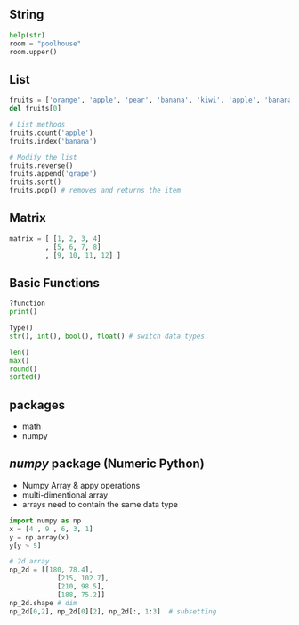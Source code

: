 
## String
```python
help(str)
room = "poolhouse"
room.upper()
```

## List
```python
fruits = ['orange', 'apple', 'pear', 'banana', 'kiwi', 'apple', 'banana']
del fruits[0]

# List methods
fruits.count('apple')
fruits.index('banana')

# Modify the list
fruits.reverse()
fruits.append('grape')
fruits.sort()
fruits.pop() # removes and returns the item
```
## Matrix

```python
matrix = [ [1, 2, 3, 4]
         , [5, 6, 7, 8]
         , [9, 10, 11, 12] ]

```

## Basic Functions
```python
?function
print()

Type()
str(), int(), bool(), float() # switch data types

len()
max()
round()
sorted()
```

## packages
- math
- numpy

## _numpy_ package (Numeric Python)
- Numpy Array & appy operations
- multi-dimentional array
- arrays need to contain the same data type

```python
import numpy as np
x = [4 , 9 , 6, 3, 1]
y = np.array(x)
y[y > 5]

# 2d array
np_2d = [[180, 78.4],
            [215, 102.7],
            [210, 98.5],
            [188, 75.2]]
np_2d.shape # dim
np_2d[0,2], np_2d[0][2], np_2d[:, 1:3]  # subsetting

```



